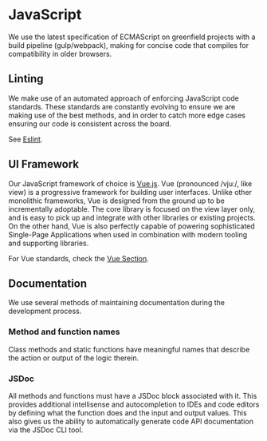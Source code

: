 # JavaScript

We use the latest specification of ECMAScript on greenfield projects with a build pipeline (gulp/webpack), making for concise code that compiles for compatibility in older browsers.

## Linting

We make use of an automated approach of enforcing JavaScript code standards. These standards are constantly evolving to ensure we are making use of the best methods, and in order to catch more edge cases ensuring our code is consistent across the board.

See [Eslint](./linting/eslint/).

## UI Framework

Our JavaScript framework of choice is [Vue.js](https://vuejs.org/v2/guide/). Vue (pronounced /vjuː/, like view) is a progressive framework for building user interfaces. Unlike other monolithic frameworks, Vue is designed from the ground up to be incrementally adoptable. The core library is focused on the view layer only, and is easy to pick up and integrate with other libraries or existing projects. On the other hand, Vue is also perfectly capable of powering sophisticated Single-Page Applications when used in combination with modern tooling and supporting libraries.

For Vue standards, check the [Vue Section](./vue.html).

## Documentation

We use several methods of maintaining documentation during the development process.

### Method and function names

Class methods and static functions have meaningful names that describe the action or output of the logic therein.

### JSDoc

All methods and functions must have a JSDoc block associated with it. This provides additional intellisense and autocompletion to IDEs and code editors by defining what the function does and the input and output values. This also gives us the ability to automatically generate code API documentation via the JSDoc CLI tool.

